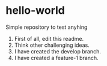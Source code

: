 # hello-world
Simple repository to test anyhing
1. First of all, edit this readme.
2. Think other challenging ideas.
3. I have created the develop branch.
4. I have created a feature-1 branch.
